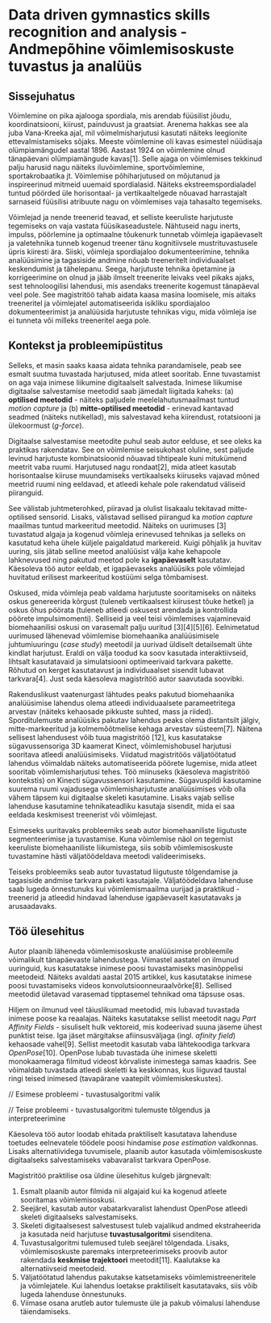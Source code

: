 # Data driven gymnastics skills recognition and analysis - Andmepõhine võimlemisoskuste tuvastus ja analüüs

## Sissejuhatus

Võimlemine on pika ajalooga spordiala, mis arendab füüsilist jõudu, koordinatsiooni, kiirust, painduvust ja graatsiat. Arenema hakkas see ala juba Vana-Kreeka ajal, mil võimelmisharjutusi kasutati näiteks leegionite ettevalmistamiseks sõjaks. Meeste võimlemine oli kavas esimestel nüüdisaja olümpiamängudel aastal 1896. Aastast 1924 on võimlemine olnud tänapäevani olümpiamängude kavas[1]. Selle ajaga on võimlemises tekkinud palju harusid nagu näiteks iluvõimlemine, sportvõimlemine, sportakrobaatika jt. Võimlemise põhiharjutused on mõjutanud ja inspireerinud mitmeid uuemaid spordialasid. Näiteks ekstreemspordialadel tuntud pöörded üle horisontaal- ja vertikaaltelgede nõuavad harrastajalt sarnaseid füüsilisi atribuute nagu on võimlemises vaja tahasalto tegemiseks. 

Võimlejad ja nende treenerid teavad, et selliste keeruliste harjutuste tegemiseks on vaja vastata füüsikaseadustele. Nähtuseid nagu inerts, impulss, pöörlemine ja optimaalne tõukenurk tunnetab võimleja igapäevaselt ja valetehnika tunneb kogenud treener tänu kognitiivsele mustrituvastusele üpris kiiresti ära. Siiski, võimleja spordiajaloo dokumenteerimine, tehnika analüüsimine ja tagasiside andmine nõuab treeneritelt individuaalset keskendumist ja tähelepanu. Seega, harjutuste tehnika õpetamine ja korrigeerimine on olnud ja jääb ilmselt treenerite leivaks veel pikaks ajaks, sest tehnoloogilisi lahendusi, mis asendaks treenerite kogemust tänapäeval veel pole. See magistritöö tahab aidata kaasa masina loomisele, mis aitaks treeneritel ja võimlejatel automatiseerida isikliku spordiajaloo dokumenteerimist ja analüüsida harjutuste tehnikas vigu, mida võimleja ise ei tunneta või milleks treeneritel aega pole.

## Kontekst ja probleemipüstitus

Selleks, et masin saaks kaasa aidata tehnika parandamisele, peab see esmalt suutma tuvastada harjutused, mida atleet sooritab. Enne tuvastamist on aga vaja inimese liikumine digitaalselt salvestada. Inimese liikumise digitaalse salvestamise meetodid saab jämedalt liigitada kaheks: (a) **optilised meetodid** - näiteks paljudele meelelahutusmaailmast tuntud *motion capture* ja (b) **mitte-optilised meetodid** - erinevad kantavad seadmed (näiteks nutikellad), mis salvestavad keha kiirendust, rotatsiooni ja ülekoormust (*g-force*). 

Digitaalse salvestamise meetodite puhul seab autor eelduse, et see oleks ka praktikas rakendatav. See on võimlemise seisukohast oluline, sest paljude levinud harjutuste kombinatsioonid nõuavad tihtipeale kuni mitukümend meetrit vaba ruumi. Harjutused nagu rondaat[2], mida atleet kasutab horisontaalse kiiruse muundamiseks vertikaalseks kiiruseks vajavad mõned meetrid ruumi ning eeldavad, et atleedi kehale pole rakendatud väliseid piiranguid. 

See välistab juhtmeterohked, piiravad ja olulist lisakaalu tekitavad mitte-optilised sensorid. Lisaks, välistavad sellised piirangud ka *motion capture* maailmas tuntud markeeritud meetodid. Näiteks on uurimuses [3] tuvastatud algaja ja kogenud võimleja erinevused tehnikas ja selleks on kasutatud keha ühele küljele paigaldatud markereid. Kuigi põhjalik ja huvitav uuring, siis jätab selline meetod analüüsist välja kahe kehapoole lahknevused ning pakutud meetod pole ka **igapäevaselt** kasutatav. Käesoleva töö autor eeldab, et igapäevaseks analüüsiks pole võimlejad huvitatud erilisest markeeritud kostüümi selga tõmbamisest.

Oskused, mida võimleja peab valdama harjutuste sooritamiseks on näiteks oskus genereerida kõrgust (tuleneb vertikaalsest kiirusest tõuke hetkel) ja oskus õhus pöörata (tuleneb atleedi oskusest arendada ja kontrollida pöörete impulsimomenti). Selliseid ja veel teisi võimlemises vajaminevaid biomehaanilisi oskusi on varasemalt palju uuritud [3][4][5][6]. Eelnimetatud uurimused lähenevad võimlemise biomehaanika analüüsimisele juhtumiuuringu (*case study*) meetodil ja uurivad üldiselt detailsemalt ühte kindlat harjutust. Eraldi on välja toodud ka soov kasutada interaktiivseid, lihtsalt kasutatavaid ja simulatsiooni optimeerivaid tarkvara pakette. Rõhutud on kerget kasutatavust ja individuaalset sisendit lubavat tarkvara[4]. Just seda käesoleva magistritöö autor saavutada soovibki.

Rakenduslikust vaatenurgast lähtudes peaks pakutud biomehaanika analüüsimise lahendus olema atleedi individuaalsete parameetritega arvestav (näiteks kehaosade pikkuste suhted, mass ja riided). Sporditulemuste analüüsiks pakutav lahendus peaks olema distantsilt jälgiv, mitte-markeeritud ja kolmemõõtmelise kehaga arvestav süsteem[7]. Näitena sellisest lahendusest võib tuua magistritöö [12], kus kasutatakse sügavussensoriga 3D kaamerat Kinect, võimlemishobusel harjutusi sooritava atleedi analüüsimiseks. Viidatud magistritöös väljatöötatud lahendus võimaldab näiteks automatiseerida pöörete lugemise, mida atleet sooritab võimlemisharjutusi tehes. Töö miinuseks (käesoleva magistritöö kontekstis) on Kinecti sügavussensori kasutamine. Sügavuspildi kasutamine suurema ruumi vajadusega võimlemisharjutuste analüüsimises võib olla vähem täpsem kui digitaalse skeleti kasutamine. Lisaks vajab sellise lahenduse kasutamine tehnikateadliku kasutaja sisendit, mida ei saa eeldada keskmisest treenerist või võimlejast.

Esimeseks uuritavaks probleemiks seab autor biomehaaniliste liigutuste segmenteerimise ja tuvastamise. Kuna võimlemise näol on tegemist keeruliste biomehaaniliste liikumistega, siis sobib võimlemisoskuste tuvastamine hästi väljatöödeldava meetodi valideerimiseks. 

Teiseks probleemiks seab autor tuvastatud liigutuste tõlgendamise ja tagasiside andmise tarkvara paketi kasutajale. Väljatöödeldava lahenduse saab lugeda õnnestunuks kui võimlemismaailma uurijad ja praktikud - treenerid ja atleedid hindavad lahenduse igapäevaselt kasutatavaks ja arusaadavaks.

## Töö ülesehitus

Autor plaanib läheneda võimlemisoskuste analüüsimise probleemile võimalikult tänapäevaste lahendustega. Viimastel aastatel on ilmunud uuringuid, kus kasutatakse inimese poosi tuvastamiseks masinõppelisi meetodeid. Näiteks avaldati aastal 2015 artikkel, kus kasutatakse inimese poosi tuvastamiseks videos konvolutsioonneuraalvõrke[8]. Sellised meetodid ületavad varasemad tipptasemel tehnikad oma täpsuse osas. 

Hiljem on ilmunud veel täiuslikumad meetodid, mis lubavad tuvastada inimese poose ka reaalajas. Näiteks kasutatakse sellist meetodit nagu *Part Affinity Fields* - sisuliselt hulk vektoreid, mis kodeerivad suuna jäseme ühest punktist teise. Iga jäset märgitakse afiinsusväljaga (ingl. *afinity field*) kehaosade vahel[9]. Sellist meetodit kasutab vaba lähtekoodiga tarkvara *OpenPose*[10]. OpenPose lubab tuvastada ühe inimese skeletti monokaameraga filmitud videost kõrvaliste inimestega samas kaadris. See võimaldab tuvastada atleedi skeletti ka keskkonnas, kus liiguvad taustal ringi teised inimesed (tavapärane vaatepilt võimlemiskeskustes).

// Esimese probleemi - tuvastusalgoritmi valik

// Teise probleemi - tuvastusalgoritmi tulemuste tõlgendus ja interpreteerimine

Käesoleva töö autor loodab ehitada praktiliselt kasutatava lahenduse toetudes eelnevatele töödele poosi hindamise *pose estimation* valdkonnas. Lisaks alternatiividega tuvumisele, plaanib autor kasutada võimlemisoskuste digitaalseks salvestamiseks vabavaralist tarkvara OpenPose.

Magistritöö praktilise osa üldine ülesehitus kulgeb järgnevalt:

1) Esmalt plaanib autor filmida nii algajaid kui ka kogenud atleete sooritamas võimlemisoskusi. 
2) Seejärel, kasutab autor vabatarkvaralist lahendust OpenPose atleedi skeleti digitaalseks salvestamiseks.
3) Skeleti digitaalsesest salvestusest tuleb vajalikud andmed ekstraheerida ja kasutada neid harjutuse **tuvastusalgoritmi** sisenditena. 
4) Tuvastusalgoritmi tulemused tuleb seejärel tõlgendada. Lisaks, võimlemisoskuste paremaks interpreteerimiseks proovib autor rakendada **keskmise trajektoori** meetodit[11]. Kaalutakse ka alternatiivseid meetodeid.
5) Väljatöötatud lahendus pakutakse katsetamiseks võimlemistreeneritele ja võimlejatele. Kui lahendus loetakse praktiliselt kasutatavaks, siis võib lugeda lahenduse õnnestunuks.
6) Viimase osana arutleb autor tulemuste üle ja pakub võimalusi lahenduse täiendamiseks.






